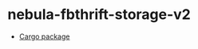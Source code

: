 # nebula-fbthrift-storage-v2

* [Cargo package](https://crates.io/crates/nebula-fbthrift-storage-v2)
